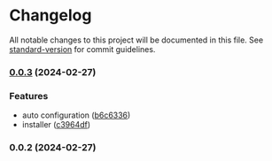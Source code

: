 # Changelog

All notable changes to this project will be documented in this file. See [standard-version](https://github.com/conventional-changelog/standard-version) for commit guidelines.

### [0.0.3](https://github.com/medyll/i18n-ai/compare/v0.0.2...v0.0.3) (2024-02-27)


### Features

* auto configuration ([b6c6336](https://github.com/medyll/i18n-ai/commit/b6c633691dd84ee124c13d5f2f6f6ebb852501c3))
* installer ([c3964df](https://github.com/medyll/i18n-ai/commit/c3964dfaf52bfc9759e7cef323baa72e7f7b8d14))

### 0.0.2 (2024-02-27)

